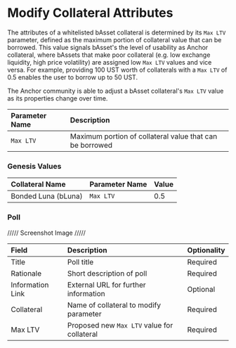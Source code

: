 # Modify Collateral Attributes

The attributes of a whitelisted bAsset collateral is determined by its `Max LTV` parameter, defined as the maximum portion of collateral value that can be borrowed. This value signals bAsset's the level of usability as Anchor collateral, where bAssets that make poor collateral \(e.g. low exchange liquidity, high price volatility\) are assigned low `Max LTV` values and vice versa. For example, providing 100 UST worth of collaterals with a `Max LTV` of 0.5 enables the user to borrow up to 50 UST.

The Anchor community is able to adjust a bAsset collateral's `Max LTV` value as its properties change over time.

| Parameter Name | Description |
| :--- | :--- |
| `Max LTV` | Maximum portion of collateral value that can be borrowed |

### Genesis Values

| Collateral Name | Parameter Name | Value |
| :--- | :--- | :--- |
| Bonded Luna \(bLuna\) | `Max LTV` | 0.5 |

### Poll

///// Screenshot Image /////

| Field | Description | Optionality |
| :--- | :--- | :--- |
| Title | Poll title | Required |
| Rationale | Short description of poll | Required |
| Information Link | External URL for further information | Optional |
| Collateral | Name of collateral to modify parameter | Required |
| Max LTV | Proposed new `Max LTV` value for collateral | Required |

